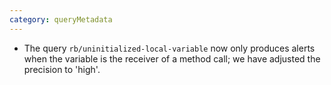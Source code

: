 ```yaml
---
category: queryMetadata
---
```

* The query `rb/uninitialized-local-variable` now only produces alerts when the variable is the receiver of a method call; we have adjusted the precision to 'high'.

